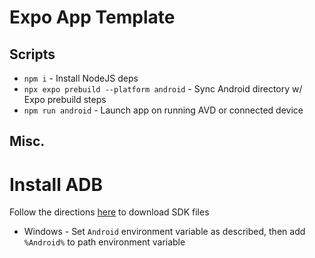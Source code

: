 # Expo App Template

## Scripts

-   `npm i` - Install NodeJS deps
-   `npx expo prebuild --platform android` - Sync Android directory w/ Expo prebuild steps
-   `npm run android` - Launch app on running AVD or connected device

## Misc.

# Install ADB

Follow the directions [here](https://help.esper.io/hc/en-us/articles/12657625935761-Installing-the-Android-Debug-Bridge-ADB-Tool#h_01H44HFRV3P04V2F77EZCMKW06) to download SDK files
  * Windows - Set `Android` environment variable as described, then add `%Android%` to path environment variable
